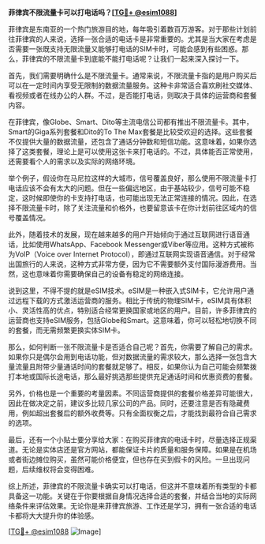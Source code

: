 **菲律宾不限流量卡可以打电话吗？[[TG💪+ @esim1088](https://t.me/s/esim1088)]**

菲律宾是东南亚的一个热门旅游目的地，每年吸引着数百万游客。对于那些计划前往菲律宾的人来说，选择一张合适的电话卡是非常重要的。尤其是当大家在考虑是否需要一张既支持无限流量又能够打电话的SIM卡时，可能会感到有些困惑。那么，菲律宾的不限流量卡到底能不能打电话呢？让我们一起来深入探讨一下。

首先，我们需要明确什么是不限流量卡。通常来说，不限流量卡指的是用户购买后可以在一定时间内享受无限制的数据流量服务。这种卡非常适合喜欢刷社交媒体、看视频或者在线办公的人群。不过，是否能打电话，则取决于具体的运营商和套餐内容。

在菲律宾，像Globe、Smart、Dito等主流电信公司都有推出不限流量卡。其中，Smart的Giga系列套餐和Dito的To The Max套餐是比较受欢迎的选择。这些套餐不仅提供大量的数据流量，还包含了通话分钟数和短信功能。这意味着，如果你选择了这类套餐，理论上是可以使用这张卡来打电话的。不过，具体能否正常使用，还需要看个人的需求以及实际的网络环境。

举个例子，假设你在马尼拉这样的大城市，信号覆盖良好，那么使用不限流量卡打电话应该不会有太大的问题。但在一些偏远地区，由于基站较少，信号可能不稳定，这时候即使你的卡支持打电话，也可能出现无法正常连接的情况。因此，在选择不限流量卡时，除了关注流量和价格外，也要留意该卡在你计划前往区域内的信号覆盖情况。

此外，随着技术的发展，现在越来越多的用户开始倾向于通过互联网进行语音通话，比如使用WhatsApp、Facebook Messenger或Viber等应用。这种方式被称为VoIP（Voice over Internet Protocol），即通过互联网实现语音通信。对于经常出国旅行的人来说，这种方式非常方便，因为它不需要额外支付国际漫游费用。当然，这也意味着你需要确保自己的设备有稳定的网络连接。

说到这里，不得不提的就是eSIM技术。eSIM是一种嵌入式SIM卡，它允许用户通过远程下载的方式激活运营商的服务。相比于传统的物理SIM卡，eSIM具有体积小、灵活性高的优点，特别适合经常更换国家或地区的用户。目前，许多菲律宾的运营商也支持eSIM服务，包括Globe和Smart。这意味着，你可以轻松地切换不同的套餐，而无需频繁更换实体SIM卡。

那么，如何判断一张不限流量卡是否适合自己呢？首先，你需要了解自己的需求。如果你只是偶尔会用到电话功能，但对数据流量的需求较大，那么选择一张包含大量流量且附带少量通话时间的套餐就足够了。相反，如果你认为自己可能会频繁拨打本地或国际长途电话，那么最好挑选那些提供充足通话时间和优惠资费的套餐。

另外，价格也是一个重要的考量因素。不同运营商提供的套餐价格差异可能很大，因此在做决定之前，建议多比较几家公司的产品。同时，还要注意是否有隐藏费用，例如超出套餐后的额外收费等。只有全面权衡之后，才能找到最符合自己需求的选项。

最后，还有一个小贴士要分享给大家：在购买菲律宾的电话卡时，尽量选择正规渠道。无论是实体店还是官方网站，都能保证卡片的质量和服务保障。如果是在机场或者街边摊位购买，虽然可能价格便宜，但也存在买到假卡的风险。一旦出现问题，后续维权将会变得困难。

综上所述，菲律宾的不限流量卡确实可以打电话，但这并不意味着所有类型的卡都具备这一功能。关键在于你要根据自身情况选择合适的套餐，并结合当地的实际网络条件来评估效果。无论你是来菲律宾旅游、工作还是学习，拥有一张合适的电话卡都将大大提升你的体验感。

[[TG💪+ @esim1088](https://t.me/s/esim1088) ![Image](https://i.postimg.cc/4NQfJmqS/Snipaste-2025-05-13-00-14-12.png)]